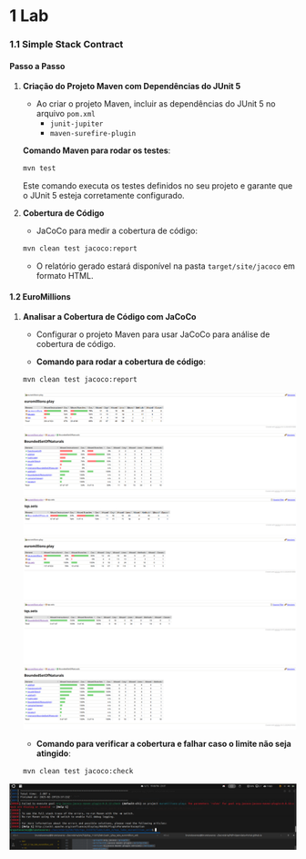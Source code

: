 # 1 Lab

### 1.1 Simple Stack Contract

#### Passo a Passo

1. **Criação do Projeto Maven com Dependências do JUnit 5**
   - Ao criar o projeto Maven, incluir as dependências do JUnit 5 no arquivo `pom.xml`
     - `junit-jupiter`
     - `maven-surefire-plugin`

   **Comando Maven para rodar os testes**:
   ```bash
   mvn test
   ```

   Este comando executa os testes definidos no seu projeto e garante que o JUnit 5 esteja corretamente configurado.

2. **Cobertura de Código**
   - JaCoCo para medir a cobertura de código:
   ```bash
   mvn clean test jacoco:report
   ```

   - O relatório gerado estará disponível na pasta `target/site/jacoco` em formato HTML.

#### 1.2 EuroMillions

1. **Analisar a Cobertura de Código com JaCoCo**
   - Configurar o projeto Maven para usar JaCoCo para análise de cobertura de código.

   - **Comando para rodar a cobertura de código**:
   ```bash
   mvn clean test jacoco:report
   ```

   ![Texto alternativo](images/antes1.png)
   ![Texto alternativo](images/antes2.png)
    ![Texto alternativo](images/antes3.png)
    ![Texto alternativo](images/depois1.png)
    ![Texto alternativo](images/depois2.png)
    ![Texto alternativo](images/depois3.png)

   - **Comando para verificar a cobertura e falhar caso o limite não seja atingido**:
   ```bash
   mvn clean test jacoco:check
   ```
   
![Texto alternativo](images/jacocoCheck.png)



